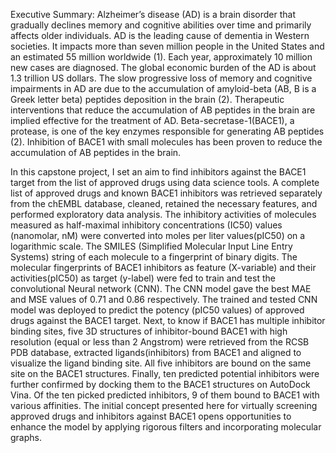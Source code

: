 Executive Summary: 
Alzheimer’s disease (AD) is a brain disorder that gradually declines memory and cognitive abilities over time and primarily affects older individuals. AD is the leading cause of dementia in Western societies. It impacts more than seven million people in the United States and an estimated 55 million worldwide (1). Each year, approximately 10 million new cases are diagnosed. The global economic burden of the AD is about 1.3 trillion US dollars. The slow progressive loss of memory and cognitive impairments in AD are due to the accumulation of amyloid-beta (AB, B is a Greek letter beta) peptides deposition in the brain (2). Therapeutic interventions that reduce the accumulation of AB peptides in the brain are implied effective for the treatment of AD. Beta-secretase-1(BACE1), a protease, is one of the key enzymes responsible for generating AB peptides (2). Inhibition of BACE1 with small molecules has been proven to reduce the accumulation of AB peptides in the brain. 

In this capstone project, I set an aim to find inhibitors against the BACE1 target from the list of approved drugs using data science tools. A complete list of approved drugs and known BACE1 inhibitors was retrieved separately from the chEMBL database, cleaned, retained the necessary features, and performed exploratory data analysis. The inhibitory activities of molecules measured as half-maximal inhibitory concentrations (IC50) values (nanomolar, nM) were converted into moles per liter values(pIC50) on a logarithmic scale. The SMILES (Simplified Molecular Input Line Entry Systems) string of each molecule to a fingerprint of binary digits. The molecular fingerprints of BACE1 inhibitors as feature (X-variable) and their activities(pIC50) as target (y-label) were fed to train and test the  convolutional Neural network (CNN). The CNN model gave the best MAE and MSE values of 0.71 and 0.86 respectively.  The trained and tested CNN model was deployed to predict the potency (pIC50 values) of approved drugs against the BACE1 target. Next, to know if BACE1 has multiple inhibitor binding sites, five 3D structures of inhibitor-bound BACE1 with high resolution (equal or less than 2 Angstrom) were retrieved from the RCSB PDB database, extracted ligands(inhibitors) from BACE1 and aligned to visualize the ligand binding site. All five inhibitors are bound on the same site on the BACE1 structures. Finally, ten predicted potential inhibitors were further confirmed by docking them to the BACE1 structures on AutoDock Vina. Of the ten picked predicted inhibitors, 9 of them bound to BACE1 with various affinities. The initial concept presented here for virtually screening approved drugs and inhibitors against BACE1 opens opportunities to enhance the model by applying rigorous filters and incorporating molecular graphs.
